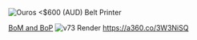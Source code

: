 ![Ouros](https://github.com/user-attachments/assets/971db589-fb25-4680-8d75-3bdfcec82a33)
<$600 (AUD) Belt Printer

[BoM and BoP](https://docs.google.com/spreadsheets/d/1l4CQAsWA1VOHxtnCYEzdSOF4vzacqWnh0M9C7iE0zEw/edit?usp=sharing)
![v73 Render](https://github.com/DoritoMojito/Ourus/blob/main/Graphics/v87%20Render.png)
https://a360.co/3W3NiSQ
